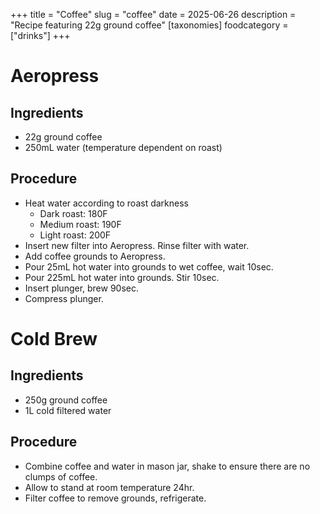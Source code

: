 ﻿+++
title = "Coffee"
slug = "coffee"
date = 2025-06-26
description = "Recipe featuring 22g ground coffee"
[taxonomies]
  foodcategory = ["drinks"]
+++

# Aeropress
## Ingredients
* 22g ground coffee
* 250mL water (temperature dependent on roast)
## Procedure
* Heat water according to roast darkness
  + Dark roast: 180F
  + Medium roast: 190F
  + Light roast: 200F
* Insert new filter into Aeropress. Rinse filter with water.
* Add coffee grounds to Aeropress.
* Pour 25mL hot water into grounds to wet coffee, wait 10sec.
* Pour 225mL hot water into grounds. Stir 10sec.
* Insert plunger, brew 90sec.
* Compress plunger.

# Cold Brew
## Ingredients
* 250g ground coffee
* 1L cold filtered water
## Procedure
* Combine coffee and water in mason jar, shake to ensure there are no clumps of coffee.
* Allow to stand at room temperature 24hr.
* Filter coffee to remove grounds, refrigerate.